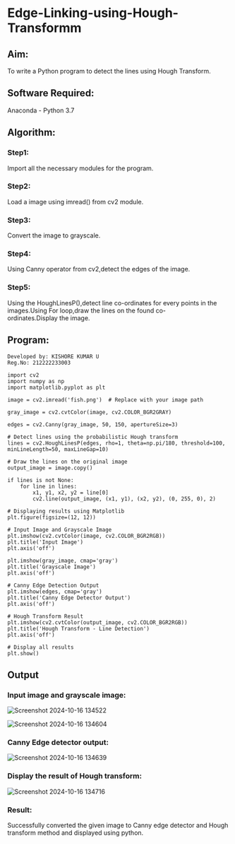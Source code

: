 # Edge-Linking-using-Hough-Transformm
## Aim:
To write a Python program to detect the lines using Hough Transform.

## Software Required:
Anaconda - Python 3.7

## Algorithm:
### Step1:

Import all the necessary modules for the program.
### Step2:

Load a image using imread() from cv2 module.
### Step3:

Convert the image to grayscale.
### Step4:

Using Canny operator from cv2,detect the edges of the image.
### Step5:

Using the HoughLinesP(),detect line co-ordinates for every points in the images.Using For loop,draw the lines on the found co-ordinates.Display the image.

## Program:
```
Developed by: KISHORE KUMAR U
Reg.No: 212222233003

import cv2
import numpy as np
import matplotlib.pyplot as plt

image = cv2.imread('fish.png')  # Replace with your image path

gray_image = cv2.cvtColor(image, cv2.COLOR_BGR2GRAY)

edges = cv2.Canny(gray_image, 50, 150, apertureSize=3)

# Detect lines using the probabilistic Hough transform
lines = cv2.HoughLinesP(edges, rho=1, theta=np.pi/180, threshold=100, minLineLength=50, maxLineGap=10)

# Draw the lines on the original image
output_image = image.copy()

if lines is not None:
    for line in lines:
        x1, y1, x2, y2 = line[0]
        cv2.line(output_image, (x1, y1), (x2, y2), (0, 255, 0), 2)

# Displaying results using Matplotlib
plt.figure(figsize=(12, 12))

# Input Image and Grayscale Image
plt.imshow(cv2.cvtColor(image, cv2.COLOR_BGR2RGB))
plt.title('Input Image')
plt.axis('off')

plt.imshow(gray_image, cmap='gray')
plt.title('Grayscale Image')
plt.axis('off')

# Canny Edge Detection Output
plt.imshow(edges, cmap='gray')
plt.title('Canny Edge Detector Output')
plt.axis('off')

# Hough Transform Result
plt.imshow(cv2.cvtColor(output_image, cv2.COLOR_BGR2RGB))
plt.title('Hough Transform - Line Detection')
plt.axis('off')

# Display all results
plt.show()

```
## Output

### Input image and grayscale image:
![Screenshot 2024-10-16 134522](https://github.com/user-attachments/assets/e9708106-432f-472e-83ec-c99ad44de469)

![Screenshot 2024-10-16 134604](https://github.com/user-attachments/assets/71d6eaa8-06a7-4459-85c4-a160fda06800)


### Canny Edge detector output:
![Screenshot 2024-10-16 134639](https://github.com/user-attachments/assets/cd978b91-028f-434f-9f66-a13d79c50a02)


### Display the result of Hough transform:
![Screenshot 2024-10-16 134716](https://github.com/user-attachments/assets/00af9cc6-fa72-40c4-906a-324ca94d3b41)

### Result:
Successfully converted the given image to Canny edge detector and Hough transform method and displayed using python.
